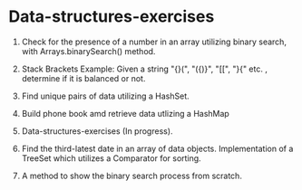 # Data-structures-exercises

1. Check for the presence of a number in an array utilizing binary search, with Arrays.binarySearch() method.

2. Stack Brackets Example:  Given a string  "{}(", "({)}", "[[", "}{" etc. , determine if it is balanced or not.

3. Find unique pairs of data utilizing a HashSet.

4. Build phone book amd retrieve data utlizing a HashMap

5. Data-structures-exercises (In progress).

6. Find the third-latest date in an array of data objects. Implementation of a TreeSet which utilizes a Comparator for sorting. 

7. A method to show the binary search process from scratch. 
